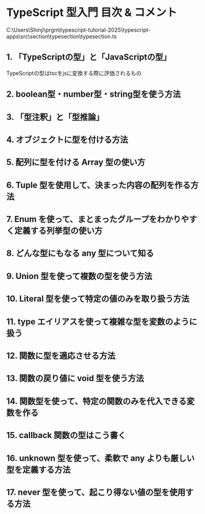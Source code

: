 # TypeScript 型入門 目次 & コメント
C:\Users\Shinji\prgm\typescript-tutorial-2025\typescript-apps\src\section\typesection\typesection.ts

## 1. 「TypeScriptの型」と「JavaScriptの型」
TypeScriptの型はtscをjsに変換する際に評価されるもの

## 2. boolean型・number型・string型を使う方法


## 3. 「型注釈」と「型推論」
<!-- コメント: -->

## 4. オブジェクトに型を付ける方法
<!-- コメント: -->

## 5. 配列に型を付ける Array 型の使い方
<!-- コメント: -->

## 6. Tuple 型を使用して、決まった内容の配列を作る方法
<!-- コメント: -->

## 7. Enum を使って、まとまったグループをわかりやすく定義する列挙型の使い方
<!-- コメント: -->

## 8. どんな型にもなる any 型について知る
<!-- コメント: -->

## 9. Union 型を使って複数の型を使う方法
<!-- コメント: -->

## 10. Literal 型を使って特定の値のみを取り扱う方法
<!-- コメント: -->

## 11. type エイリアスを使って複雑な型を変数のように扱う
<!-- コメント: -->

## 12. 関数に型を適応させる方法
<!-- コメント: -->

## 13. 関数の戻り値に void 型を使う方法
<!-- コメント: -->

## 14. 関数型を使って、特定の関数のみを代入できる変数を作る
<!-- コメント: -->

## 15. callback 関数の型はこう書く
<!-- コメント: -->

## 16. unknown 型を使って、柔軟で any よりも厳しい型を定義する方法
<!-- コメント: -->

## 17. never 型を使って、起こり得ない値の型を使用する方法
<!-- コメント: -->
